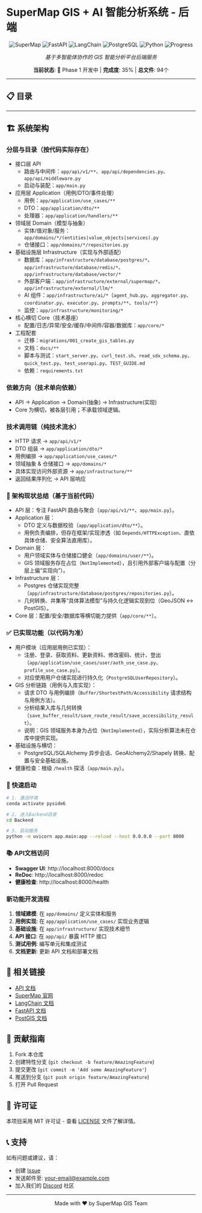 # SuperMap GIS + AI 智能分析系统 - 后端

<div align="center">

![SuperMap](https://img.shields.io/badge/SuperMap-GIS-blue)
![FastAPI](https://img.shields.io/badge/FastAPI-0.104-green)
![LangChain](https://img.shields.io/badge/LangChain-0.1-orange)
![PostgreSQL](https://img.shields.io/badge/PostgreSQL-15-blue)
![Python](https://img.shields.io/badge/Python-3.11-yellow)
![Progress](https://img.shields.io/badge/Progress-35%25-orange)

*基于多智能体协作的 GIS 智能分析平台后端服务*

**当前状态**: 🚧 Phase 1 开发中 | **完成度**: 35% | **总文件**: 94个

</div>

---

## 📋 目录
---

## 🏗️ 系统架构

### 分层与目录（按代码实际存在）
- 接口层 API
  - 路由与中间件：`app/api/v1/**`、`app/api/dependencies.py`、`app/api/middleware.py`
  - 启动与装配：`app/main.py`
- 应用层 Application（用例/DTO/事件处理）
  - 用例：`app/application/use_cases/**`
  - DTO：`app/application/dto/**`
  - 处理器：`app/application/handlers/**`
- 领域层 Domain（模型与抽象）
  - 实体/值对象/服务：`app/domains/*/(entities|value_objects|services).py`
  - 仓储接口：`app/domains/*/repositories.py`
- 基础设施层 Infrastructure（实现与外部适配）
  - 数据库：`app/infrastructure/database/postgres/*`、`app/infrastructure/database/redis/*`、`app/infrastructure/database/vector/*`
  - 外部客户端：`app/infrastructure/external/supermap/*`、`app/infrastructure/external/llm/*`
  - AI 组件：`app/infrastructure/ai/*`（`agent_hub.py`、`aggregator.py`、`coordinator.py`、`executor.py`、`prompts/**`、`tools/**`）
  - 监控：`app/infrastructure/monitoring/*`
- 核心横切 Core（技术基座）
  - 配置/日志/异常/安全/缓存/中间件/容器/数据库：`app/core/*`
- 工程配套
  - 迁移：`migrations/001_create_gis_tables.py`
  - 文档：`docs/**`
  - 脚本与测试：`start_server.py`、`curl_test.sh`、`read_sdx_schema.py`、`quick_test.py`、`test_userapi.py`、`TEST_GUIDE.md`
  - 依赖：`requirements.txt`

### 依赖方向（技术单向依赖）
- API → Application → Domain(抽象) → Infrastructure(实现)
- Core 为横切，被各层引用；不承载领域逻辑。

### 技术调用链（纯技术流水）
- HTTP 请求 → `app/api/v1/*`
- DTO 组装 → `app/application/dto/*`
- 用例编排 → `app/application/use_cases/*`
- 领域抽象 & 仓储接口 → `app/domains/*`
- 具体实现访问外部资源 → `app/infrastructure/**`
- 返回结果序列化 → API 层响应

### 🧱 架构现状总结（基于当前代码）
- API 层：专注 FastAPI 路由与聚合（`app/api/v1/**`、`app/main.py`）。
- Application 层：
  - DTO 定义与数据校验（`app/application/dto/**`）。
  - 用例负责编排，但存在框架/实现渗透（如 `Depends/HTTPException`、直依具体仓储、安全算法直用库）。
- Domain 层：
  - 用户领域实体与仓储接口健全（`app/domains/user/**`）。
  - GIS 领域服务存在占位（`NotImplemented`），且引用外部客户端与配置（分层上偏“实现向”）。
- Infrastructure 层：
  - Postgres 仓储实现完整（`app/infrastructure/database/postgres/repositories.py`）。
  - 几何转换、并集等“具体算法模型”与持久化逻辑实现到位（GeoJSON ↔ PostGIS）。
- Core 层：配置/安全/数据库等横切能力提供（`app/core/**`）。

### ✅ 已实现功能（以代码为准）
- 用户模块（应用层用例已实现）：
  - 注册、登录、获取资料、更新资料、修改密码、统计、登出（`app/application/use_cases/user/auth_use_case.py`、`profile_use_case.py`）。
  - 对应使用用户仓储实现进行持久化（`PostgreSQLUserRepository`）。
- GIS 分析链路（用例与入库实现）：
  - 请求 DTO 与用例编排（`Buffer/ShortestPath/Accessibility` 请求结构与用例方法）。
  - 分析结果入库与几何转换（`save_buffer_result/save_route_result/save_accessibility_result`）。
  - 说明：GIS 领域服务本身为占位（`NotImplemented`），实际分析算法未在仓库中提供实现。
- 基础设施与横切：
  - PostgreSQL/SQLAlchemy 异步会话、GeoAlchemy2/Shapely 转换、配置与安全基础设施。
- 健康检查：根级 `/health` 探活（`app/main.py`）。

### 🚀 快速启动

```bash
# 1. 激活环境
conda activate pyside6

# 2. 进入Backend目录
cd Backend

# 3. 启动服务
python -m uvicorn app.main:app --reload --host 0.0.0.0 --port 8000
```

### 📚 API文档访问
- **Swagger UI**: http://localhost:8000/docs
- **ReDoc**: http://localhost:8000/redoc
- **健康检查**: http://localhost:8000/health




### 新功能开发流程

1. **领域建模**: 在 `app/domains/` 定义实体和服务
2. **用例实现**: 在 `app/application/use_cases/` 实现业务逻辑  
3. **基础设施**: 在 `app/infrastructure/` 实现技术细节
4. **API 接口**: 在 `app/api/` 暴露 HTTP 接口
5. **测试用例**: 编写单元和集成测试
6. **文档更新**: 更新 API 文档和部署文档

## 🔗 相关链接

- [API 文档](http://localhost:8000/docs)
- [SuperMap 官网](https://www.supermap.com)
- [LangChain 文档](https://python.langchain.com)
- [FastAPI 文档](https://fastapi.tiangolo.com)
- [PostGIS 文档](https://postgis.net)

## 👥 贡献指南

1. Fork 本仓库
2. 创建特性分支 (`git checkout -b feature/AmazingFeature`)
3. 提交更改 (`git commit -m 'Add some AmazingFeature'`)  
4. 推送到分支 (`git push origin feature/AmazingFeature`)
5. 打开 Pull Request

## 📜 许可证

本项目采用 MIT 许可证 - 查看 [LICENSE](LICENSE) 文件了解详情。

## 📞 支持

如有问题或建议，请：

- 创建 [Issue](../../issues)
- 发送邮件至: [your-email@example.com](mailto:your-email@example.com)
- 加入我们的 [Discord](https://discord.gg/your-invite) 社区

---

<div align="center">
Made with ❤️ by SuperMap GIS Team
</div>